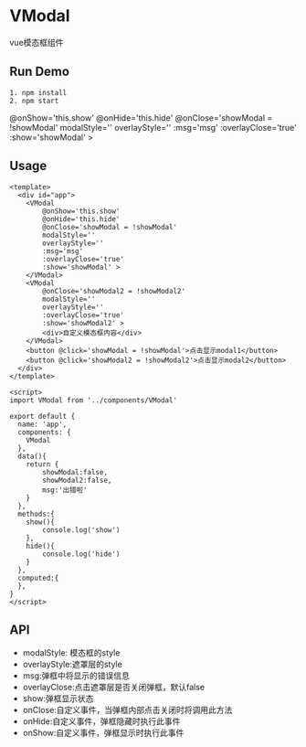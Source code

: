 VModal
==========

vue模态框组件

## Run Demo


```
1. npm install
2. npm start
```
@onShow='this.show'	
		@onHide='this.hide'	
	  	@onClose='showModal = !showModal'
	  	modalStyle=''
	  	overlayStyle=''
	  	:msg='msg'
	  	:overlayClose='true'
	  	:show='showModal' >

## Usage


```
<template>
  <div id="app">
	<VModal
		@onShow='this.show'	
		@onHide='this.hide'	
	  	@onClose='showModal = !showModal'
	  	modalStyle=''
	  	overlayStyle=''
	  	:msg='msg'
	  	:overlayClose='true'
	  	:show='showModal' >
	</VModal>
	<VModal
	  	@onClose='showModal2 = !showModal2'
	  	modalStyle=''
	  	overlayStyle=''
	  	:overlayClose='true'
	  	:show='showModal2' >
	  	<div>自定义模态框内容</div>
	</VModal>
	<button @click='showModal = !showModal'>点击显示modal1</button>
	<button @click='showModal2 = !showModal2'>点击显示modal2</button>
  </div>
</template>

<script>
import VModal from '../components/VModal'

export default {
  name: 'app',
  components: {
	VModal
  },
  data(){
	return {
		showModal:false,
		showModal2:false,
		msg:'出错啦'
	}
  },
  methods:{
  	show(){
  		console.log('show')
  	},
  	hide(){
  		console.log('hide')
  	}
  },
  computed:{
  },
}
</script>
```

## API

* modalStyle: 模态框的style
* overlayStyle:遮罩层的style
* msg:弹框中将显示的错误信息
* overlayClose:点击遮罩层是否关闭弹框，默认false
* show:弹框显示状态
* onClose:自定义事件，当弹框内部点击关闭时将调用此方法
* onHide:自定义事件，弹框隐藏时执行此事件
* onShow:自定义事件，弹框显示时执行此事件
